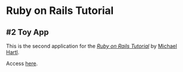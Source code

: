 # Ruby on Rails Tutorial

## #2 Toy App

This is the second application for the
[*Ruby on Rails Tutorial*](https://railstutorial.jp/)
by [Michael Hartl](http://www.michaelhartl.com/).

Access [here](https://toy-app-by-monalisa.herokuapp.com/).